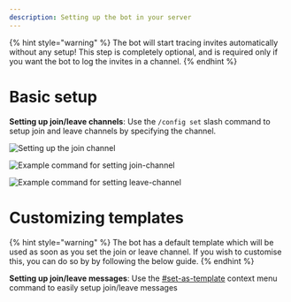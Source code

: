 ```yaml
---
description: Setting up the bot in your server
---
```


{% hint style="warning" %}
The bot will start tracing invites automatically without any setup!
This step is completely optional, and is required only if you want the bot to log the invites in a channel. 
{% endhint %}

# Basic setup

**Setting up join/leave channels**: Use the `/config set` slash command to setup join and leave channels by specifying the channel.

![Setting up the join channel](https://i.imgur.com/kWe5qjX.gif)

![Example command for setting join-channel](https://i.imgur.com/nmF3XTD.png)

![Example command for setting leave-channel](https://i.imgur.com/YHx8BcL.png)

# Customizing templates

{% hint style="warning" %}
The bot has a default template which will be used as soon as you set the join or leave channel.
If you wish to customise this, you can do so by by following the below guide.
{% endhint %}

**Setting up join/leave messages**: Use the [#set-as-template](commands/config.md#set-as-template "mention") context menu command to easily setup join/leave messages